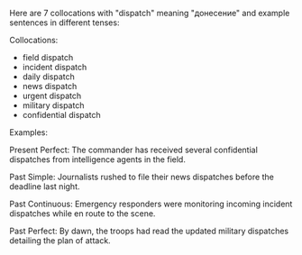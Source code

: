 Here are 7 collocations with "dispatch" meaning "донесение" and example sentences in different tenses:

Collocations: 
- field dispatch
- incident dispatch
- daily dispatch
- news dispatch
- urgent dispatch
- military dispatch
- confidential dispatch

Examples:

Present Perfect: The commander has received several confidential dispatches from intelligence agents in the field.

Past Simple: Journalists rushed to file their news dispatches before the deadline last night.

Past Continuous: Emergency responders were monitoring incoming incident dispatches while en route to the scene.  

Past Perfect: By dawn, the troops had read the updated military dispatches detailing the plan of attack.